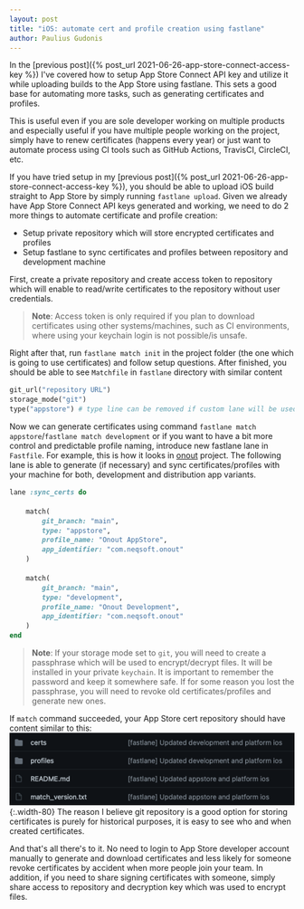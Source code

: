 ```yaml
---
layout: post
title: "iOS: automate cert and profile creation using fastlane"
author: Paulius Gudonis
---
```


In the [previous post]({% post_url 2021-06-26-app-store-connect-access-key %}) I've covered how to setup App Store Connect API key and utilize it while uploading builds to the App Store using fastlane. This sets a good base for automating more tasks, such as generating certificates and profiles.

This is useful even if you are sole developer working on multiple products and especially useful if you have multiple people working on the project, simply have to renew certificates (happens every year) or just want to automate process using CI tools such as GitHub Actions, TravisCI, CircleCI, etc.

If you have tried setup in my [previous post]({% post_url 2021-06-26-app-store-connect-access-key %}), you should be able to upload iOS build straight to App Store by simply running `fastlane upload`. Given we already have App Store Connect API keys generated and working, we need to do 2 more things to automate certificate and profile creation:

* Setup private repository which will store encrypted certificates and profiles
* Setup fastlane to sync certificates and profiles between repository and development machine

First, create a private repository and create access token to repository which will enable to read/write certificates to the repository without user credentials.
> **Note**: Access token is only required if you plan to download certificates using other systems/machines, such as CI environments, where using your keychain login is not possible/is unsafe. 

Right after that, run `fastlane match init` in the project folder (the one which is going to use certificates) and follow setup questions. After finished, you should be able to see `Matchfile` in `fastlane` directory with similar content

```ruby
git_url("repository URL")
storage_mode("git")
type("appstore") # type line can be removed if custom lane will be used
```

Now we can generate certificates using command `fastlane match appstore`/`fastlane match development` or if you want to have a bit more control and predictable profile naming, introduce new fastlane lane in `Fastfile`. For example, this is how it looks in [onout](https://onout.com) project. The following lane is able to generate (if necessary) and sync certificates/profiles with your machine for both, development and distribution app variants.

```ruby
lane :sync_certs do

	match(
		git_branch: "main",
		type: "appstore",
		profile_name: "Onout AppStore",
		app_identifier: "com.neqsoft.onout"
  	)

  	match(
		git_branch: "main",
		type: "development",
		profile_name: "Onout Development",
		app_identifier: "com.neqsoft.onout"
  	)
end
```

> **Note**: If your storage mode set to `git`, you will need to create a passphrase which will be used to encrypt/decrypt files. It will be installed in your private `keychain`. It is important to remember the password and keep it somewhere safe. If for some reason you lost the passphrase, you will need to revoke old certificates/profiles and generate new ones.

If `match` command succeeded, your App Store cert repository should have content similar to this: ![fastlane match repo](/assets/post/fastlane-match-repo.png){:.width-80}
The reason I believe git repository is a good option for storing certificates is purely for historical purposes, it is easy to see who and when created certificates.

And that's all there's to it. No need to login to App Store developer account manually to generate and download certificates and less likely for someone revoke certificates by accident when more people join your team. In addition, if you need to share signing certificates with someone, simply share access to repository and decryption key which was used to encrypt files.